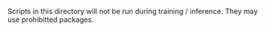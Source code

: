 Scripts in this directory will not be run during training / inference. They may use prohibitted packages.